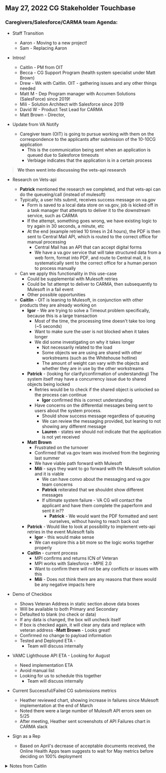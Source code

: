 ## May 27, 2022 CG Stakeholder Touchbase

### Caregivers/Salesforce/CARMA team Agenda:
- Staff Transition
     - Aaron - Moving to a new project!
     - Sam - Replacing Aaron

- Intros!
     - Caitlin - PM from OIT
     - Becca - CG Support Program (health system specialist under Matt Brown)
     - Drew - Wk with Caitlin. OIT - gathering issues and any other things needed
     - Matt M - Dep Program manager with Accumen Solutions (SalesForce) since 2019!
     - Mili - Solution Architect with Salesforce since 2019
     - David W - Product Test Lead for CARMA
     - Matt Brown - Director, 
- Update from VA Notify
     - Caregiver team (OIT) is going to pursue working with them on the correspondence to the applicants after submission of the 10-10CG application
          - This is the communication being sent when an application is queued due to Salesforce timeouts
          - Verbiage indicates that the application is in a certain process 
>**We then went into discussing the vets-api research**
- Research on Vets-api
     - **Patrick** mentioned the research we completed, and that vets-api can do the queueing/call (instead of mulesoft)
     - Typically, a user hits submit, receives success message on va.gov
          - Form is saved to a local data store on va.gov, job is kicked off in a task manager that attempts to deliver it to the downstream service, such as CARMA
          - If the attempt, something goes wrong, we have existing logic to try again in 30 seconds, a minute, etc
          - At the end (example retried 10 times in 24 hours), the PDF is then sent to Central Mail API, which is routed to the correct office for manual processing
               - Central Mail has an API that can accept digital forms
               - We have a va.gov service that will take structured data from a web form, format into PDF, and route to Central mail, it is systematically sent to the correct office for a human person to process manually
     - Can we apply this functionality in this use-case
          - Could be supplemental with Mulesoft retries
          - Could be 1st attempt to deliver to CARMA, then subsequently to Mulesoft in a fail event
          - Other possible opportunities
     - **Caitlin** - OIT is leaning to Mulesoft, in conjunction with other products they are already working on
          - **Igor** - We are trying to solve a Timeout problem specifically, because this is a large transaction
               - Most of the time, the processing time doesn't take too long (~5 seconds)
               - Want to make sure the user is not blocked when it takes longer
               - We did some investigating on why it takes longer
                    - Not necessarily related to the load
                    - Some objects we are using are shared with other workstreams (such as the Whitehouse hotline)
                    - The amount of weight can vary with the objects and whether they are in use by the other workstreams
          - **Patrick** - (looking for clarify/confirmation of understanding) The system itself may have a concurrency issue due to shared objects being locked
               - Retries would be to check if the shared object is unlocked so the process can continue
                    - **Igor** confirmed this is correct understanding
               - Have concerns on the differential messages being sent to users about the system process. 
                    - Should show success message regardless of queueing
                    - We can review the messaging provided, but leaning to not showing any different message
                    - **Lauren** - states we should not indicate that the application is not yet received
          - **Matt Brown**
               - Frustrated on the turnover
               - Confirmed that va.gov team was involved from the beginning last summer
               - We have viable path forward with Mulesoft
               - **Mili** - says they want to go forward with the Mulesoft solution and it is viable
                    - We can have convo about the messaging and va.gov team concerns
                    - **Patrick** reiterated that we shouldnt show different messages
                    - If ultimate system failure - VA CG will contact the applicant and have them complete the paperform and sent it in??
                         - **Patrick** - We would want the PDF formatted and sent ourselves, without having to reach back out
          - **Patrick** - Would like to look at possibility to implement vets-api retries in the event Mulesoft fails
               - **Igor** - this would make sense
               - We can explore this a bit more so the logic works together properly
          - **Caitlin** - current process
               - MPI confirms and returns ICN of Veteran
               - MPI works with Salesforce - MPIE 2.0
               - Want to confirm there will not be any conflicts or issues with this
               - **Mili** - Does not think there are any reasons that there would be any negative impacts here

- Demo of Checkbox
     - Shows Veteran Address in static section above data boxes
     - Will be available to both Primary and Secondary
     - Defaulted to blank (no check or data)
     - If any data is changed, the box will uncheck itself
     - If box is checked again, it will clear any data and replace with veteran address
     -**Matt Brown** - Looks great!
     - Confirmed no change to payload information
     - Tested and Deployed ETA - 
          - Team will discuss internally

- VAMC Lighthouse API ETA - Looking for August
     - Need implementation ETA
     - Avoid manual list
     - Looking for us to schedule this together
          - Team will discuss internally

- Current Successful/Failed CG submissions metrics
     - Heather reviewed chart, showing increase in failures since Mulesoft implementation at the end of March
     - Noted there were a large number of Mulesoft API errors seen on 5/25
     - After meeting, Heather sent screenshots of API Failures chart in CARMA slack

- Sign as a Rep
     - Based on April's decrease of acceptable documents received, the Online Health Apps team suggests to wait for May metrics before deciding on 100% deployment   


<details>
     <Summary>Notes from Caitlin</Summary>
     
#### Notes
- New Items
     - **Staff Transition**
     - **Update from VA Notif**y
          - Researching Moving upstream to VA.gov infrastructure
               - VA.gov has done a bit of research. Seems feasible
               - Typically, form submissions on VA.gov -- User hits submit. Sees confirmation screen ("we got ur appli"). Form is saved to temp store on VA.gov. Job kicked off on task manager. Attempts to deliver to downstream service
                    - Logic built in task manager to try again on routine basis
                    - After repeated retries and still cannot submit application, written to PDF --> to central API --> sends to correct office for manual processing
                         - Central Mail API that accepts digital forms. Take structured data off web form and put into PDF and delivers (secure drive or email?)
               - Solve = time out problem due to large transaction. Create set of objects and relationships in Salesforce. Normally 5 secs. But, sometimes can take too long
                    - Cause: some of the objects are shared objects with other Modules in Salesforce. Need access to area locked by someone else (concurrency/shared object issue)
          - Scope for VA.gov
               - Issue with differential messages. As long as the data has been received, it should not matter to the Veteran.
               - AI Dene to review verbiage and make recommendations
                         - “Your application is en route to the VA Medical Center you designated in the application. All applicants that provided an email address on the application will receive an email confirmation once the application is received by the VA.”
     - **Next Steps**
     - **VAMC Update**
          - CARMA looking into connection with Lighthouse API for VAMC info (eg name, phone number, address, etc)
          - Would go to prod in ~August 2022
          - VA.gov Scope: look into changing VA.gov list of VAMC info for Veteran questions on 1010CG from manual CARMA list to the Lighthouse API
     - **VA.gov Review Statistics**
          - 41 application errors on Wednesday (5/25) 503 errors. Seems like MuleSoft was unavailable. May not be 100% failure rate
          - AI VA.gov to log body of the errors in the future to assist in error analysis
          - AI VA.gov will send the patterns/additional details of the failed messages from 5/25
          - AI After receiving information from VA.gov, SPS and MuleSoft will discuss the errors with MuleSoft DTC team
          - DECISION: VA.gov staff will use slack channel if any future issues occur
     - **MPIe 2.0**
          - Should not impact VA.gov 1010 CG. VA.gov passes us the ICN. Salesforce will change how we correlated with MPI
     - **Demo of Checkbox**
          - After Vet has entered info, goes to PC page. May live with Veteran. Give Caregivers the option to hit checkbox to have the Veteran address populate
          - Does NOT effect payload
          - Defaulted to blank
          - Will also appear on all other Caregiver pages
          - AI Va.gov team to let teams know when testing and release to prod can occur

</details>
